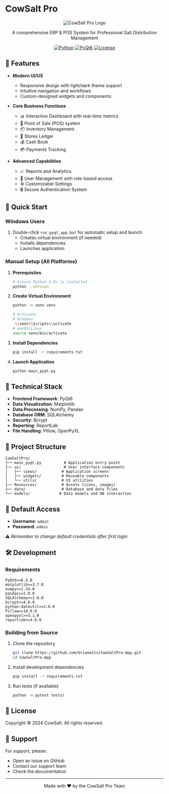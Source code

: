 # CowSalt Pro

<div align="center">

![CowSalt Pro Logo](Resources/icons/app_icon.png)

A comprehensive ERP & POS System for Professional Salt Distribution Management

[![Python](https://img.shields.io/badge/Python-3.8+-blue.svg)](https://www.python.org/downloads/)
[![PyQt6](https://img.shields.io/badge/PyQt-6.5.0+-green.svg)](https://www.riverbankcomputing.com/software/pyqt/)
[![License](https://img.shields.io/badge/license-Proprietary-red.svg)](LICENSE)

</div>

## 🌟 Features

- **Modern UI/UX**
  - Responsive design with light/dark theme support
  - Intuitive navigation and workflows
  - Custom-designed widgets and components

- **Core Business Functions**
  - 📊 Interactive Dashboard with real-time metrics
  - 🏪 Point of Sale (POS) system
  - 📦 Inventory Management
  - 📒 Stores Ledger
  - 💰 Cash Book
  - 💳 Payments Tracking

- **Advanced Capabilities**
  - 📈 Reports and Analytics
  - 👥 User Management with role-based access
  - ⚙️ Customizable Settings
  - 🔒 Secure Authentication System

## 🚀 Quick Start

### Windows Users

1. Double-click `run_pyqt_app.bat` for automatic setup and launch
   - Creates virtual environment (if needed)
   - Installs dependencies
   - Launches application

### Manual Setup (All Platforms)

1. **Prerequisites**
   ```bash
   # Ensure Python 3.8+ is installed
   python --version
   ```

2. **Create Virtual Environment**
   ```bash
   python -m venv venv
   
   # Activate:
   # Windows
   .\\venv\\Scripts\\activate
   # macOS/Linux
   source venv/bin/activate
   ```

3. **Install Dependencies**
   ```bash
   pip install -r requirements.txt
   ```

4. **Launch Application**
   ```bash
   python main_pyqt.py
   ```

## 🔧 Technical Stack

- **Frontend Framework**: PyQt6
- **Data Visualization**: Matplotlib
- **Data Processing**: NumPy, Pandas
- **Database ORM**: SQLAlchemy
- **Security**: Bcrypt
- **Reporting**: ReportLab
- **File Handling**: Pillow, OpenPyXL

## 📁 Project Structure

```
CowSaltPro/
├── main_pyqt.py          # Application entry point
├── ui/                   # User interface components
│   ├── views/           # Application screens
│   ├── widgets/         # Reusable components
│   └── utils/           # UI utilities
├── Resources/           # Assets (icons, images)
├── data/                # Database and data files
└── models/             # Data models and DB interaction
```

## 🔐 Default Access

- **Username**: `admin`
- **Password**: `admin`

⚠️ *Remember to change default credentials after first login*

## 🛠️ Development

### Requirements

```plaintext
PyQt6>=6.5.0
matplotlib>=3.7.0
numpy>=1.24.0
pandas>=2.0.0
SQLAlchemy>=2.0.0
bcrypt>=4.0.0
python-dateutil>=2.8.0
Pillow>=10.0.0
openpyxl>=3.1.0
reportlab>=4.0.0
```

### Building from Source

1. Clone the repository
   ```bash
   git clone https://github.com/brianwits/CowSaltPro-App.git
   cd CowSaltPro-App
   ```

2. Install development dependencies
   ```bash
   pip install -r requirements.txt
   ```

3. Run tests (if available)
   ```bash
   python -m pytest tests/
   ```

## 📄 License

Copyright © 2024 CowSalt. All rights reserved.

## 🤝 Support

For support, please:
- Open an issue on GitHub
- Contact our support team
- Check the documentation

---

<div align="center">
Made with ❤️ by the CowSalt Pro Team
</div>